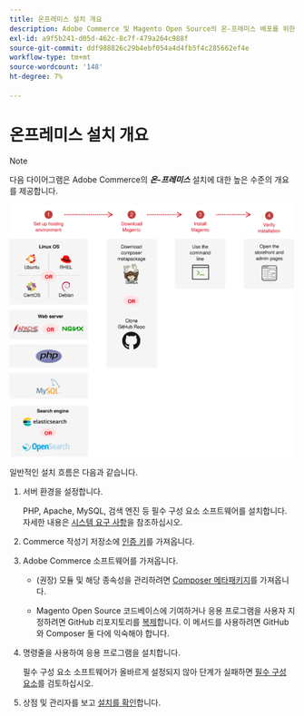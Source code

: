 ```yaml
---
title: 온프레미스 설치 개요
description: Adobe Commerce 및 Magento Open Source의 온-프레미스 배포를 위한 설치 프로세스에 대해 알아봅니다.
exl-id: a9f5b241-d05d-462c-8c7f-479a264c988f
source-git-commit: ddf988826c29b4ebf054a4d4fb5f4c285662ef4e
workflow-type: tm+mt
source-wordcount: '148'
ht-degree: 7%

---
```


# 온프레미스 설치 개요

>[!NOTE]
>
>다음 다이어그램은 Adobe Commerce의 _**온-프레미스**_ 설치에 대한 높은 수준의 개요를 제공합니다.

![설치 작동 방식](../assets/installation/install-diagram-24.svg)

일반적인 설치 흐름은 다음과 같습니다.

1. 서버 환경을 설정합니다.

   PHP, Apache, MySQL, 검색 엔진 등 필수 구성 요소 소프트웨어를 설치합니다. 자세한 내용은 [시스템 요구 사항](system-requirements.md)을 참조하십시오.

1. Commerce 작성기 저장소에 [인증 키](prerequisites/authentication-keys.md)를 가져옵니다.

1. Adobe Commerce 소프트웨어를 가져옵니다.

   * (권장) 모듈 및 해당 종속성을 관리하려면 [Composer 메타패키지](composer.md)를 가져옵니다.

   * Magento Open Source 코드베이스에 기여하거나 응용 프로그램을 사용자 지정하려면 GitHub 리포지토리를 [복제](https://developer.adobe.com/commerce/contributor/guides/install/clone-repository/)합니다. 이 메서드를 사용하려면 GitHub와 Composer 둘 다에 익숙해야 합니다.

1. 명령줄을 사용하여 응용 프로그램을 설치합니다.

   필수 구성 요소 소프트웨어가 올바르게 설정되지 않아 단계가 실패하면 [필수 구성 요소](prerequisites/overview.md)를 검토하십시오.

1. 상점 및 관리자를 보고 [설치를 확인](next-steps/verify.md)합니다.
